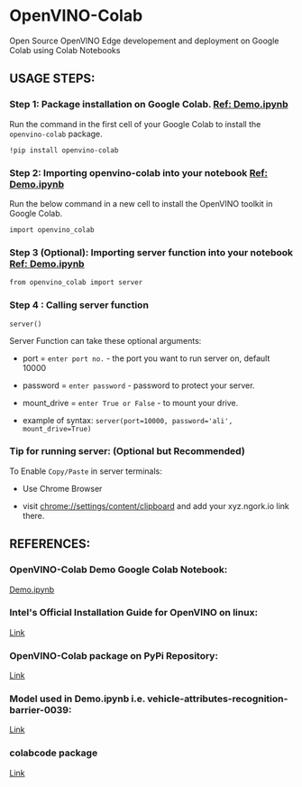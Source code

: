 # OpenVINO-Colab
Open Source OpenVINO  Edge developement and deployment on Google Colab using Colab Notebooks

## USAGE STEPS:

### Step 1: Package installation on Google Colab. <a href="https://github.com/alihussainia/openvino-colab/blob/master/demo.ipynb" target=_blank>Ref: Demo.ipynb</a>
Run the command in the first cell of your Google Colab to install the `openvino-colab` package. 

```python3
!pip install openvino-colab
```
### Step 2: Importing openvino-colab into your notebook <a href="https://github.com/alihussainia/openvino-colab/blob/master/demo.ipynb" target=_blank>Ref: Demo.ipynb</a>
Run the below command in a new cell to install the OpenVINO toolkit in Google Colab.

```python3
import openvino_colab
```
### Step 3 (Optional): Importing server function into your notebook <a href="https://github.com/alihussainia/openvino-colab/blob/master/demo.ipynb" target=_blank>Ref: Demo.ipynb</a>

```python3
from openvino_colab import server
```
### Step 4 : Calling server function

```python3
server()
```
Server Function can take these optional arguments:

- port = `enter port no.` - the port you want to run server on, default 10000
    
- password = `enter password` - password to protect your server.
    
- mount_drive = `enter True or False` - to mount your drive.
  
- example of syntax: `server(port=10000, password='ali', mount_drive=True)`

### Tip for running server: (Optional but Recommended)
To Enable `Copy/Paste` in server terminals:

- Use Chrome Browser
  
- visit <a href="chrome://settings/content/clipboard" target=_blank>chrome://settings/content/clipboard</a> and add your xyz.ngork.io link there.

## REFERENCES:

### OpenVINO-Colab Demo Google Colab Notebook:
<a href="https://github.com/alihussainia/openvino-colab/blob/master/demo.ipynb" target=_blank>Demo.ipynb</a>

### Intel's Official Installation Guide for OpenVINO on linux: 
<a href="https://docs.openvinotoolkit.org/latest/_docs_install_guides_installing_openvino_linux.html#install-openvino" target=_blank>Link</a>

### OpenVINO-Colab package on PyPi Repository:
<a href="https://pypi.org/project/openvino-colab/" target=_blank>Link</a>

### Model used in Demo.ipynb i.e. vehicle-attributes-recognition-barrier-0039:
<a href="https://docs.openvinotoolkit.org/2019_R1/_vehicle_attributes_recognition_barrier_0039_description_vehicle_attributes_recognition_barrier_0039.html" target=_blank>Link</a>

### colabcode package
<a href="https://github.com/abhishekkrthakur/colabcode" target=_blank>Link</a>
